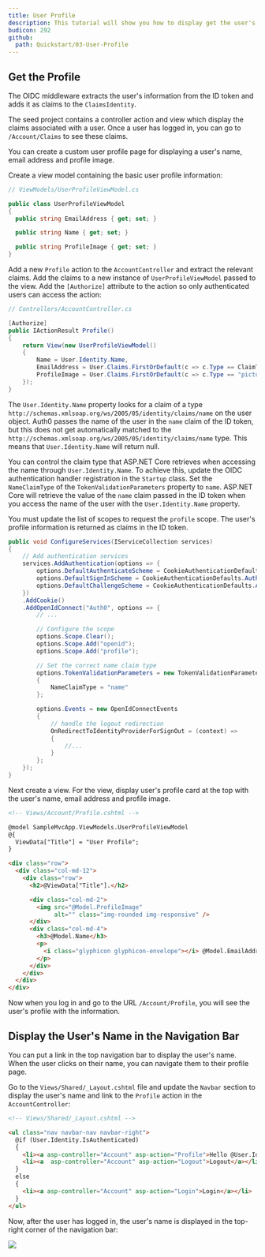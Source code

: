 ```yaml
---
title: User Profile
description: This tutorial will show you how to display get the user's profile and display it.
budicon: 292
github:
  path: Quickstart/03-User-Profile
---
```

## Get the Profile

The OIDC middleware extracts the user's information from the ID token and adds it as claims to the `ClaimsIdentity`.

The seed project contains a controller action and view which display the claims associated with a user. Once a user has logged in, you can go to `/Account/Claims` to see these claims.

You can create a custom user profile page for displaying a user's name, email address and profile image.

Create a view model containing the basic user profile information:

```csharp
// ViewModels/UserProfileViewModel.cs

public class UserProfileViewModel
{
  public string EmailAddress { get; set; }

  public string Name { get; set; }

  public string ProfileImage { get; set; }
}
```

Add a new `Profile` action to the `AccountController` and extract the relevant claims. Add the claims to a new instance of `UserProfileViewModel` passed to the view. Add the `[Authorize]` attribute to the action so only authenticated users can access the action:

```csharp
// Controllers/AccountController.cs

[Authorize]
public IActionResult Profile()
{
    return View(new UserProfileViewModel()
    {
        Name = User.Identity.Name,
        EmailAddress = User.Claims.FirstOrDefault(c => c.Type == ClaimTypes.Email)?.Value,
        ProfileImage = User.Claims.FirstOrDefault(c => c.Type == "picture")?.Value
    });
}
```

The `User.Identity.Name` property looks for a claim of a type `http://schemas.xmlsoap.org/ws/2005/05/identity/claims/name` on the user object. Auth0 passes the name of the user in the `name` claim of the ID token, but this does not get automatically matched to the  `http://schemas.xmlsoap.org/ws/2005/05/identity/claims/name` type. This means that `User.Identity.Name` will return null.

You can control the claim type that ASP.NET Core retrieves when accessing the name through `User.Identity.Name`. To achieve this, update the OIDC authentication handler registration in the `Startup` class. Set the `NameClaimType` of the `TokenValidationParameters` property to `name`. ASP.NET Core will retrieve the value of the `name` claim passed in the ID token when you access the name of the user with the `User.Identity.Name` property.

You must update the list of scopes to request the `profile` scope. The user's profile information is returned as claims in the ID token.

```csharp
public void ConfigureServices(IServiceCollection services)
{
    // Add authentication services
    services.AddAuthentication(options => {
        options.DefaultAuthenticateScheme = CookieAuthenticationDefaults.AuthenticationScheme;
        options.DefaultSignInScheme = CookieAuthenticationDefaults.AuthenticationScheme;
        options.DefaultChallengeScheme = CookieAuthenticationDefaults.AuthenticationScheme;
    })
    .AddCookie()
    .AddOpenIdConnect("Auth0", options => {
        // ...

        // Configure the scope
        options.Scope.Clear();
        options.Scope.Add("openid");
        options.Scope.Add("profile");

        // Set the correct name claim type
        options.TokenValidationParameters = new TokenValidationParameters
        {
            NameClaimType = "name"
        };

        options.Events = new OpenIdConnectEvents
        {
            // handle the logout redirection 
            OnRedirectToIdentityProviderForSignOut = (context) =>
            {
                //...
            }
        };   
    });
}
```

Next create a view. For the view, display user's profile card at the top with the user's name, email address and profile image.

```html
<!-- Views/Account/Profile.cshtml -->

@model SampleMvcApp.ViewModels.UserProfileViewModel
@{
  ViewData["Title"] = "User Profile";
}

<div class="row">
  <div class="col-md-12">
    <div class="row">
      <h2>@ViewData["Title"].</h2>

      <div class="col-md-2">
        <img src="@Model.ProfileImage"
             alt="" class="img-rounded img-responsive" />
      </div>
      <div class="col-md-4">
        <h3>@Model.Name</h3>
        <p>
          <i class="glyphicon glyphicon-envelope"></i> @Model.EmailAddress
        </p>
      </div>
    </div>
  </div>
</div>
```

Now when you log in and go to the URL `/Account/Profile`, you will see the user's profile with the information.

## Display the User's Name in the Navigation Bar

You can put a link in the top navigation bar to display the user's name. When the user clicks on their name, you can navigate them to their profile page.

Go to the `Views/Shared/_Layout.cshtml` file and update the `Navbar` section to display the user's name and link to the `Profile` action in the `AccountController`:

```html
<!-- Views/Shared/_Layout.cshtml -->

<ul class="nav navbar-nav navbar-right">
  @if (User.Identity.IsAuthenticated)
  {
    <li><a asp-controller="Account" asp-action="Profile">Hello @User.Identity.Name!</a></li>
    <li><a  asp-controller="Account" asp-action="Logout">Logout</a></li>
  }
  else
  {
    <li><a asp-controller="Account" asp-action="Login">Login</a></li>
  }
</ul>
```

Now, after the user has logged in, the user's name is displayed in the top-right corner of the navigation bar:

![](/media/articles/server-platforms/aspnet-core/navbar-userprofile.png)
